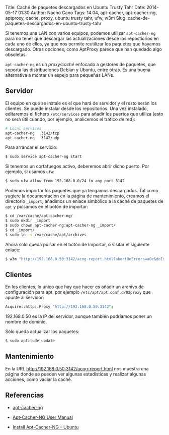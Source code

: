 Title: Caché de paquetes descargados en Ubuntu Trusty Tahr
Date: 2014-05-17 01:30
Author: Nacho Cano
Tags: 14.04, apt-cacher, apt-cacher-ng, aptproxy, cache, proxy, ubuntu trusty tahr, ufw, w3m
Slug: cache-de-paquetes-descargados-en-ubuntu-trusty-tahr

Si tenemos una LAN con varios equipos, podemos utilizar `apt-cacher-ng`
para no tener que descargar las actualizaciones desde los repostiorios
en cada uno de ellos, ya que nos permite reutilizar los paquetes que
hayamos descargado. Otras opciones, como AptProxy parece que han quedado
algo obsoletas.

`apt-cacher-ng` es un _proxy/caché_ enfocado a gestores de paquetes, que
soporta las distribuciones Debian y Ubuntu, entre otras. Es una buena
alternativa a montar un espejo para pequeñas LANs.


Servidor
--------

El equipo en que se instale es el que hará de servidor y el resto serán
los clientes. Se puede instalar desde los repositorios. Una vez
instalado, editaremos el fichero `/etc/services` para añadir los puertos
que utiliza (esto no será útil cuando, por ejemplo, analicemos el
tráfico de red):

```bash
# Local services
apt-cacher-ng   3142/tcp
apt-cacher-ng   3142/udp
```

Para arrancar el servicio:

```bash
$ sudo service apt-cacher-ng start
```

Si tenemos un cortafuegos activo, deberemos abrir dicho puerto. Por
ejemplo, si usamos `ufw`:

```bash
$ sudo ufw allow from 192.168.0.0/24 to any port 3142
```

Podemos importar los paquetes que ya tengamos descargados. Tal como
sugiere la documentación en la página de mantenimiento, creamos el
directorio `_import`, añadimos un enlace simbólico a la caché de
paquetes de `apt` y pulsamos en el botón de importar:

```bash
$ cd /var/cache/apt-cacher-ng/
$ sudo mkdir _import
$ sudo chown apt-cacher-ng:apt-cacher-ng _import/
$ cd _import/
$ sudo ln -s /var/cache/apt/archives
```

Ahora sólo queda pulsar en el botón de Importar, o visitar el siguiente
enlace:

```bash
$ w3m "http://192.168.0.50:3142/acng-report.html?abortOnErrors=aOe&doImport=Start+Import&calcSize=cs&asNeeded=an#bottom"
```

Clientes
--------

En los clientes, lo único que hay que hacer es añadir un archivo de
configuración para apt, por ejemplo `/etc/apt/apt.conf.d/02proxy` que
apunte al servidor:

```bash
Acquire::http::Proxy "http://192.168.0.50:3142";
```

192.168.0.50 es la IP del servidor, aunque también podríamos poner un
nombre de dominio.

Sólo queda actualizar los paquetes:

```bash
$ sudo aptitude update
```

Mantenimiento
-------------

En la URL http://192.168.0.50:3142/acng-report.html nos muestra una
página donde se pueden ver algunas estadísticas y realizar algunas
acciones, como vaciar la caché.

Referencias
-----------

- [apt-cacher-ng][]
- [Apt-Cacher-NG User Manual][]
- [Install Apt-Cacher-NG – Ubuntu][]

  [apt-cacher-ng]: http://alioth.debian.org/projects/apt-cacher-ng/
    "apt-cacher-ng"
  [Apt-Cacher-NG User Manual]: http://www.unix-ag.uni-kl.de/~bloch/acng/html/index.html
    "Apt-Cacher-NG User Manual"
  [Install Apt-Cacher-NG – Ubuntu]: http://www.distrogeeks.com/install-apt-cacher-ng-ubuntu/
    "Install Apt-Cacher-NG – Ubuntu"
